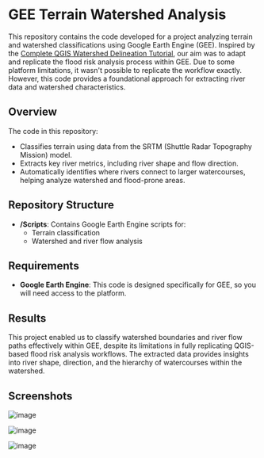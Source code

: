 # GEE Terrain Watershed Analysis

This repository contains the code developed for a project analyzing terrain and watershed classifications using Google Earth Engine (GEE). Inspired by the [Complete QGIS Watershed Delineation Tutorial](https://example.com/tutorial), our aim was to adapt and replicate the flood risk analysis process within GEE. Due to some platform limitations, it wasn't possible to replicate the workflow exactly. However, this code provides a foundational approach for extracting river data and watershed characteristics.

## Overview

The code in this repository:

- Classifies terrain using data from the SRTM (Shuttle Radar Topography Mission) model.
- Extracts key river metrics, including river shape and flow direction.
- Automatically identifies where rivers connect to larger watercourses, helping analyze watershed and flood-prone areas.

## Repository Structure

- **/Scripts**: Contains Google Earth Engine scripts for:
  - Terrain classification
  - Watershed and river flow analysis

## Requirements

- **Google Earth Engine**: This code is designed specifically for GEE, so you will need access to the platform.

## Results

This project enabled us to classify watershed boundaries and river flow paths effectively within GEE, despite its limitations in fully replicating QGIS-based flood risk analysis workflows. The extracted data provides insights into river shape, direction, and the hierarchy of watercourses within the watershed.

## Screenshots

![image](https://github.com/user-attachments/assets/c045bcb1-55c4-46d2-b2ec-64fb07986d74)

![image](https://github.com/user-attachments/assets/d5cac1f1-12e0-44f9-9c5f-2ab8edf78462)

![image](https://github.com/user-attachments/assets/f9742da0-bb7b-4b87-a56e-9ade2c59aa65)
